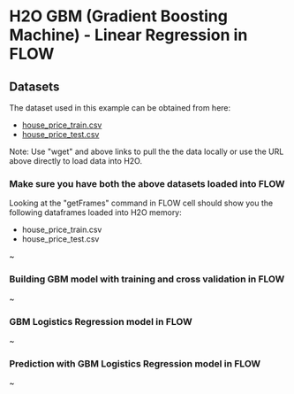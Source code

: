 # H2O GBM (Gradient Boosting Machine) - Linear Regression in FLOW #

## Datasets ##
The dataset used in this example can be obtained from here:
 - [house_price_train.csv](https://raw.githubusercontent.com/Avkash/mldl/master/data/house_price_train.csv)
 - [house_price_test.csv](https://raw.githubusercontent.com/Avkash/mldl/master/data/house_price_test.csv)

Note: Use "wget" and above links to pull the the data locally or use the URL above directly to load data into H2O.

### Make sure you have both the above datasets loaded into FLOW ###
Looking at the "getFrames" command in FLOW cell should show you the following dataframes loaded into H2O memory:
 - house_price_train.csv
 - house_price_test.csv

~[](https://github.com/Avkash/mldl/blob/master/images/flow_house_train_test.png?raw=true)

### Building GBM model with training and cross validation in FLOW ###
~[](https://github.com/Avkash/mldl/blob/master/images/flow_gbm_lin_model.png?raw=true)

### GBM Logistics Regression model in FLOW ###
~[](https://github.com/Avkash/mldl/blob/master/images/flow_gbm_lin_details.png?raw=true)

### Prediction with GBM Logistics Regression model in FLOW ###
~[](https://github.com/Avkash/mldl/blob/master/images/flow_gbm_lin_pred.png?raw=true)
